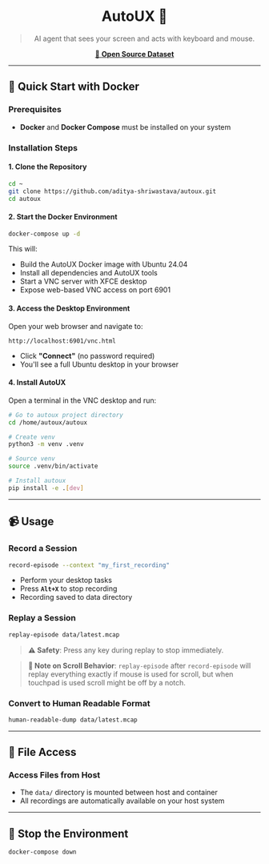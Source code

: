 <div align="center">

<h1>AutoUX 🤖</h1>

> AI agent that sees your screen and acts with keyboard and mouse.

[🤗 **Open Source Dataset**](https://huggingface.co/datasets/aditya-shriwastava/autoux)

</div>

---

## 🚀 Quick Start with Docker

### Prerequisites

- **Docker** and **Docker Compose** must be installed on your system

### Installation Steps

#### 1. Clone the Repository
```bash
cd ~
git clone https://github.com/aditya-shriwastava/autoux.git
cd autoux
```

#### 2. Start the Docker Environment
```bash
docker-compose up -d
```

This will:
- Build the AutoUX Docker image with Ubuntu 24.04
- Install all dependencies and AutoUX tools
- Start a VNC server with XFCE desktop
- Expose web-based VNC access on port 6901

#### 3. Access the Desktop Environment
Open your web browser and navigate to:
```
http://localhost:6901/vnc.html
```
- Click **"Connect"** (no password required)
- You'll see a full Ubuntu desktop in your browser

#### 4. Install AutoUX
Open a terminal in the VNC desktop and run:
```bash
# Go to autoux project directory
cd /home/autoux/autoux
```
```bash
# Create venv
python3 -m venv .venv
```
```bash
# Source venv
source .venv/bin/activate
```
```bash
# Install autoux
pip install -e .[dev]
```

---

## 📹 Usage

### Record a Session
```bash
record-episode --context "my_first_recording"
```
- Perform your desktop tasks
- Press **`Alt+X`** to stop recording
- Recording saved to data directory

### Replay a Session
```bash
replay-episode data/latest.mcap
```

> **⚠️ Safety**: Press any key during replay to stop immediately.

> **📝 Note on Scroll Behavior**: `replay-episode` after `record-episode` will replay everything exactly if mouse is used for scroll, but when touchpad is used scroll might be off by a notch.

### Convert to Human Readable Format
```bash
human-readable-dump data/latest.mcap
```

---

## 📁 File Access

### Access Files from Host
- The `data/` directory is mounted between host and container
- All recordings are automatically available on your host system

---

## 🛑 Stop the Environment
```bash
docker-compose down
```
